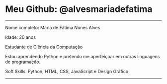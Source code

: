 <h1>Meu Github: @alvesmariadefatima</h1>
<hr>
<p>Nome completo: Maria de Fátima Nunes Alves</p>
<p>Idade: 20 anos</p>
<p>Estudante de Ciência da Computação</p>
<p>Estou aprendendo Python e pretendo me aperfeiçoar em outras linguagens de programação.</p>
<p>Soft Skills: Python, HTML, CSS, JavaScript e Design Gráfico</p>
<hr>
